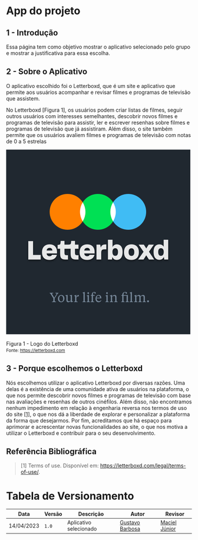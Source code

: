# App do projeto

## 1 - Introdução

Essa página tem como objetivo mostrar o aplicativo selecionado pelo grupo e mostrar a justificativa para essa escolha.

## 2 - Sobre o Aplicativo

O aplicativo escolhido foi o Letterboxd, que é um site e aplicativo que permite aos usuários acompanhar e revisar filmes e programas de televisão que assistem.

No Letterboxd [Figura 1], os usuários podem criar listas de filmes, seguir outros usuários com interesses semelhantes, descobrir novos filmes e programas de televisão para assistir, ler e escrever resenhas sobre filmes e programas de televisão que já assistiram. Além disso, o site também permite que os usuários avaliem filmes e programas de televisão com notas de 0 a 5 estrelas

![Logo](../assets/letterboxd.png)

Figura 1 - Logo do Letterboxd
<br><small>Fonte: https://letterboxd.com</small>

## 3 - Porque escolhemos o Letterboxd

Nós escolhemos utilizar o aplicativo Letterboxd por diversas razões. Uma delas é a existência de uma comunidade ativa de usuários na plataforma, o que nos permite descobrir novos filmes e programas de televisão com base nas avaliações e resenhas de outros cinéfilos. Além disso, não encontramos nenhum impedimento em relação à engenharia reversa nos termos de uso do site [[1]](#referência-bibliográfica), o que nos dá a liberdade de explorar e personalizar a plataforma da forma que desejarmos. Por fim, acreditamos que há espaço para aprimorar e acrescentar novas funcionalidades ao site, o que nos motiva a utilizar o Letterboxd e contribuir para o seu desenvolvimento.

## Referência Bibliográfica

> [1] Terms of use. Disponível em: <https://letterboxd.com/legal/terms-of-use/>.

# Tabela de Versionamento

| Data       | Versão | Descrição              | Autor                                       | Revisor                                             |
| ---------- | ------ | ---------------------- | ------------------------------------------- | --------------------------------------------------- |
| 14/04/2023 | `1.0`  | Aplicativo selecionado | [Gustavo Barbosa](https://github.com/brbsg) | [Maciel Júnior](https://github.com/macieljuniormax) |

‌
